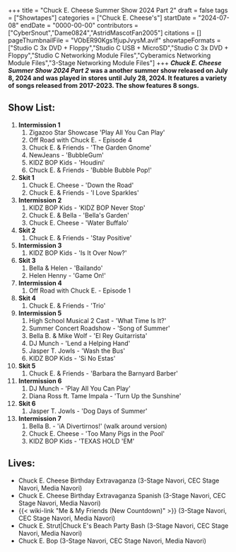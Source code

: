 +++
title = "Chuck E. Cheese Summer Show 2024 Part 2"
draft = false
tags = ["Showtapes"]
categories = ["Chuck E. Cheese's"]
startDate = "2024-07-08"
endDate = "0000-00-00"
contributors = ["CyberSnout","Dame0824","AstridMascotFan2005"]
citations = []
pageThumbnailFile = "VObER90Kgs1fjupJvysM.avif"
showtapeFormats = ["Studio C 3x DVD + Floppy","Studio C USB + MicroSD","Studio C 3x DVD + Floppy","Studio C Networking Module Files","Cyberamics Networking Module Files","3-Stage Networking Module Files"]
+++
***Chuck E. Cheese Summer Show 2024 Part 2* was a another summer show released on July 8, 2024 and was played in stores until July 28, 2024. It features a variety of songs released from 2017-2023. The show features 8 songs.**

## Show List:

1.  **Intermission 1**
    1.  Zigazoo Star Showcase 'Play All You Can Play'
    2.  Off Road with Chuck E. - Episode 4
    3.  Chuck E. & Friends - 'The Garden Gnome'
    4.  NewJeans - 'BubbleGum'
    5.  KIDZ BOP Kids - 'Houdini'
    6.  Chuck E. & Friends - 'Bubble Bubble Pop!'
2.  **Skit 1**
    1.  Chuck E. Cheese - 'Down the Road'
    2.  Chuck E. & Friends - 'I Love Sparkles'
3.  **Intermission 2**
    1.  KIDZ BOP Kids - 'KIDZ BOP Never Stop'
    2.  Chuck E. & Bella - 'Bella's Garden'
    3.  Chuck E. Cheese - 'Water Buffalo'
4.  **Skit 2**
    1.  Chuck E. & Friends - 'Stay Positive'
5.  **Intermission 3**
    1.  KIDZ BOP Kids - 'Is It Over Now?'
6.  **Skit 3**
    1.  Bella & Helen - 'Bailando'
    2.  Helen Henny - 'Game On!'
7.  **Intermission 4**
    1.  Off Road with Chuck E. - Episode 1
8.  **Skit 4**
    1.  Chuck E. & Friends - 'Trio'
9.  **Intermission 5**
    1.  High School Musical 2 Cast - 'What Time Is It?'
    2.  Summer Concert Roadshow - 'Song of Summer'
    3.  Bella B. & Mike Wolf - 'El Rey Guitarrista'
    4.  DJ Munch - 'Lend a Helping Hand'
    5.  Jasper T. Jowls - 'Wash the Bus'
    6.  KIDZ BOP Kids - 'Si No Estas'
10. **Skit 5**
    1.  Chuck E. & Friends - 'Barbara the Barnyard Barber'
11. **Intermission 6**
    1.  DJ Munch - 'Play All You Can Play'
    2.  Diana Ross ft. Tame Impala - 'Turn Up the Sunshine'
12. **Skit 6**
    1.  Jasper T. Jowls - 'Dog Days of Summer'
13. **Intermission 7**
    1.  Bella B. - 'iA Divertirnos!' (walk around version)
    2.  Chuck E. Cheese - 'Too Many Pigs in the Pool'
    3.  KIDZ BOP Kids - 'TEXAS HOLD 'EM'

## Lives:

- Chuck E. Cheese Birthday Extravaganza (3-Stage Navori, CEC Stage Navori, Media Navori)
- Chuck E. Cheese Birthday Extravaganza Spanish (3-Stage Navori, CEC Stage Navori, Media Navori)
- {{< wiki-link "Me & My Friends (New Countdown)" >}} (3-Stage Navori, CEC Stage Navori, Media Navori)
- Chuck E. Strut|Chuck E's Beach Party Bash (3-Stage Navori, CEC Stage Navori, Media Navori)
- Chuck E. Bop (3-Stage Navori, CEC Stage Navori, Media Navori)
